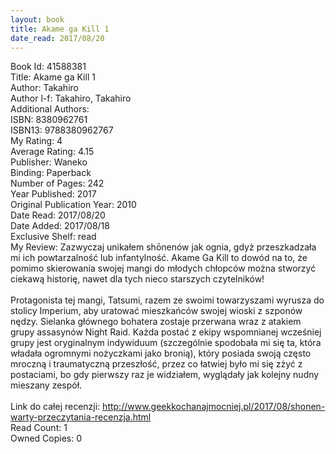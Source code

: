 ```yaml
---
layout: book
title: Akame ga Kill 1
date_read: 2017/08/20
---
```


Book Id: 41588381<br />
Title: Akame ga Kill 1<br />
Author: Takahiro<br />
Author l-f: Takahiro, Takahiro<br />
Additional Authors: <br />
ISBN: 8380962761<br />
ISBN13: 9788380962767<br />
My Rating: 4<br />
Average Rating: 4.15<br />
Publisher: Waneko<br />
Binding: Paperback<br />
Number of Pages: 242<br />
Year Published: 2017<br />
Original Publication Year: 2010<br />
Date Read: 2017/08/20<br />
Date Added: 2017/08/18<br />
Exclusive Shelf: read<br />
My Review: Zazwyczaj unikałem shōnenów jak ognia, gdyż przeszkadzała mi ich powtarzalność lub infantylność. Akame Ga Kill to dowód na to, że pomimo skierowania swojej mangi do młodych chłopców można stworzyć ciekawą historię, nawet dla tych nieco starszych czytelników!<br/><br/>Protagonista tej mangi, Tatsumi, razem ze swoimi towarzyszami wyrusza do stolicy Imperium, aby uratować mieszkańców swojej wioski z szponów nędzy. Sielanka głównego bohatera zostaje przerwana wraz z atakiem grupy assasynów Night Raid. Każda postać z ekipy wspomnianej wcześniej grupy jest oryginalnym indywiduum (szczególnie spodobała mi się ta, która władała ogromnymi nożyczkami jako bronią), który posiada swoją często mroczną i traumatyczną przeszłość, przez co łatwiej było mi się zżyć z postaciami, bo gdy pierwszy raz je widziałem, wyglądały jak kolejny nudny mieszany zespół.<br/><br/>Link do całej recenzji: http://www.geekkochanajmocniej.pl/2017/08/shonen-warty-przeczytania-recenzja.html<br />
Read Count: 1<br />
Owned Copies: 0<br />


